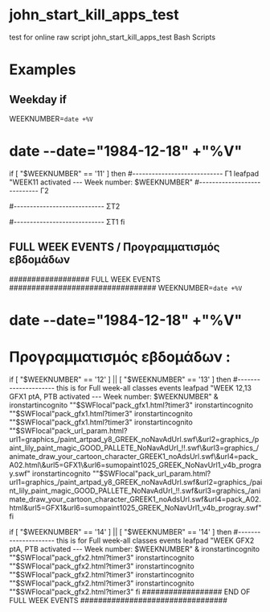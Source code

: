 # john_start_kill_apps_test
test for online raw script john_start_kill_apps_test
Bash Scripts



# Examples

## Weekday if

WEEKNUMBER=`date +%V`
# date --date="1984-12-18" +"%V"

if [ "$WEEKNUMBER" == '11' ]
then
#---------------------------- Γ1
leafpad "WEEK11 activated --- Week number: $WEEKNUMBER"
#---------------------------- Γ2

#---------------------------- ΣΤ2

#---------------------------- ΣΤ1
fi




## FULL WEEK EVENTS / Προγραμματισμός εβδομάδων
##################  FULL WEEK EVENTS #################################
WEEKNUMBER=`date +%V`
# date --date="1984-12-18" +"%V"

# Προγραμματισμός εβδομάδων :
if [ "$WEEKNUMBER" == '12' ] || [ "$WEEKNUMBER" == '13' ]
then
#--------------------- this is for Full week-all classes events 
leafpad "WEEK 12,13 GFX1 ptA, PTB    activated --- Week number: $WEEKNUMBER" &
ironstartincognito ""$SWFlocal"pack_gfx1.html?timer3"
ironstartincognito ""$SWFlocal"pack_gfx1.html?timer3"
ironstartincognito ""$SWFlocal"pack_gfx1.html?timer3"
ironstartincognito ""$SWFlocal"pack_url_param.html?url1=graphics_/paint_artpad_y8_GREEK_noNavAdUrl.swf\&url2=graphics_/paint_lily_paint_magic_GOOD_PALLETE_NoNavAdUrl_!!.swf\&url3=graphics_/animate_draw_your_cartoon_character_GREEK1_noAdsUrl.swf\&url4=pack_A02.html\&url5=GFX1\&url6=sumopaint1025_GREEK_NoNavUrl1_v4b_progray.swf"
ironstartincognito ""$SWFlocal"pack_url_param.html?url1=graphics_/paint_artpad_y8_GREEK_noNavAdUrl.swf\&url2=graphics_/paint_lily_paint_magic_GOOD_PALLETE_NoNavAdUrl_!!.swf\&url3=graphics_/animate_draw_your_cartoon_character_GREEK1_noAdsUrl.swf\&url4=pack_A02.html\&url5=GFX1\&url6=sumopaint1025_GREEK_NoNavUrl1_v4b_progray.swf"
fi

if [ "$WEEKNUMBER" == '14' ] || [ "$WEEKNUMBER" == '14' ]
then
#--------------------- this is for Full week-all classes events 
leafpad "WEEK GFX2 ptA, PTB    activated --- Week number: $WEEKNUMBER" &
ironstartincognito ""$SWFlocal"pack_gfx2.html?timer3"
ironstartincognito ""$SWFlocal"pack_gfx2.html?timer3"
ironstartincognito ""$SWFlocal"pack_gfx2.html?timer3"
ironstartincognito ""$SWFlocal"pack_gfx2.html?timer3"
ironstartincognito ""$SWFlocal"pack_gfx2.html?timer3"
fi
################## END OF FULL WEEK EVENTS #################################